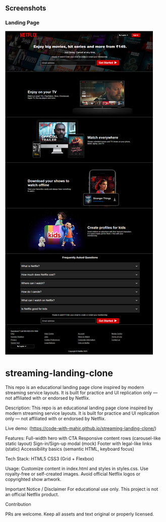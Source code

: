## Screenshots

### Landing Page
![Landing Page](assets/screenshots/fullscreenshot.png)


# streaming-landing-clone
This repo is an educational landing page clone inspired by modern streaming service layouts. It is built for practice and UI replication only — not affiliated with or endorsed by Netflix.

Description:
This repo is an educational landing page clone inspired by modern streaming service layouts. It is built for practice and UI replication only — not affiliated with or endorsed by Netflix.

Live demo: (https://code-with-mahir.github.io/streaming-landing-clone/)

Features:
Full-width hero with CTA
Responsive content rows (carousel-like static layout)
Sign-in/Sign-up modal (mock)
Footer with legal-like links (static)
Accessibility basics (semantic HTML, keyboard focus)

Tech Stack:
HTML5
CSS3 (Grid + Flexbox)

Usage:
Customize content in index.html and styles in styles.css.
Use royalty-free or self-created images. Avoid official Netflix logos or copyrighted show artwork.

Important Notice / Disclaimer
For educational use only. This project is not an official Netflix product.

Contribution

PRs are welcome. Keep all assets and text original or properly licensed.
